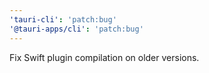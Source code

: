 ```yaml
---
'tauri-cli': 'patch:bug'
'@tauri-apps/cli': 'patch:bug'
---
```


Fix Swift plugin compilation on older versions.
